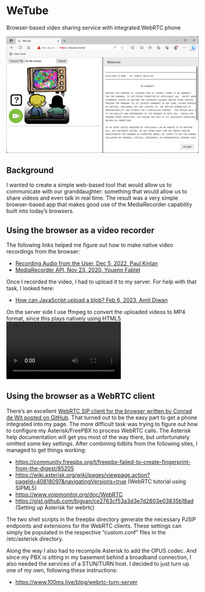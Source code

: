# WeTube
Browser-based video sharing service with integrated WebRTC phone  

<img width=600 src=https://github.com/glmck13/WeTube/blob/main/wetube.png>  

## Background
I wanted to create a simple web-based tool that would allow us to communicate with our granddaughter: something that would allow us to share videos and even talk in real time.  The result was a very simple browser-based app that makes good use of the MediaRecorder capability built into today’s browsers.
## Using the browser as a video recorder
The following links helped me figure out how to make native video recordings from the browser:
+ [Recording Audio from the User, Dec 5, 2022, Paul Kinlan](https://web.dev/media-recording-audio/)
+ [MediaRecorder API, Nov 23, 2020, Youenn Fablet](https://webkit.org/blog/11353/mediarecorder-api/)  

Once I recorded the video, I had to upload it to my server.  For help with that task, I looked here:
+ [How can JavaScript upload a blob? Feb 6, 2023, Amit Diwan](https://www.tutorialspoint.com/how-can-javascript-upload-a-blob)  

On the server side I use ffmpeg to convert the uploaded videos to MP4 format, since this plays natively using HTML5 <video> tags.

## Using the browser as a WebRTC client
There’s an excellent [WebRTC SIP client for the browser written by Conrad de Wit posted on GitHub](https://github.com/InnovateAsterisk/Browser-Phone).  That turned out to be the easy part to get a phone integrated into my page.  The more difficult task was trying to figure out how to configure my Asterisk/FreePBX to process WebRTC calls.   The Asterisk help documentation will get you most of the way there, but unfortunately omitted some key settings.  After combining tidbits from the following sites, I managed to get things working:
+ https://community.freepbx.org/t/freepbx-failed-to-create-fingerprint-from-the-digest/85205
+ https://wiki.asterisk.org/wiki/pages/viewpage.action?pageId=40818097&navigatingVersions=true (WebRTC tutorial using SIPML5)
+ https://www.voipmonitor.org/doc/WebRTC
+ https://gist.github.com/bigyan/ce2763cf53a3d3e7d2803e03835b18ad (Setting up Asterisk for webrtc)  

The two shell scripts in the freepbx directory generate the necessary PJSIP endpoints and extensions for the WebRTC clients.  These settings can simply be populated in the respective “custom.conf” files in the /etc/asterisk directory.

Along the way I also had to recompile Asterisk to add the OPUS codec.  And since my PBX is sitting in my basement behind a broadband connection, I also needed the services of a STUN/TURN host.  I decided to just turn up one of my own, following these instructions:
+ https://www.100ms.live/blog/webrtc-turn-server
